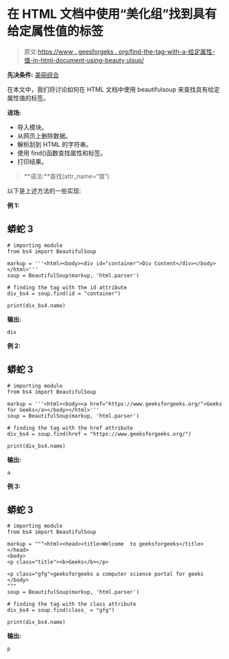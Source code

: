 # 在 HTML 文档中使用“美化组”找到具有给定属性值的标签

> 原文:[https://www . geesforgeks . org/find-the-tag-with-a-给定属性-值-in-html-document-using-beauty ulsup/](https://www.geeksforgeeks.org/find-the-tag-with-a-given-attribute-value-in-an-html-document-using-beautifulsoup/)

**先决条件:** [美丽组合](https://www.geeksforgeeks.org/beautifulsoup-object-python-beautifulsoup/)

在本文中，我们将讨论如何在 HTML 文档中使用 beautifulsoup 来查找具有给定属性值的标签。

**进场:**

*   导入模块。
*   从网页上删除数据。
*   解析刮到 HTML 的字符串。
*   使用 find()函数查找属性和标签。
*   打印结果。

> **语法:**查找(attr_name=“值”)

以下是上述方法的一些实现:

**例 1:**

## 蟒蛇 3

```
# importing module 
from bs4 import BeautifulSoup 

markup = '''<html><body><div id="container">Div Content</div></body></html>'''
soup = BeautifulSoup(markup, 'html.parser') 

# finding the tag with the id attribute
div_bs4 = soup.find(id = "container") 

print(div_bs4.name)
```

**输出:**

```
div
```

**例 2:**

## 蟒蛇 3

```
# importing module 
from bs4 import BeautifulSoup 

markup = '''<html><body><a href="https://www.geeksforgeeks.org/">Geeks for Geeks</a></body></html>'''
soup = BeautifulSoup(markup, 'html.parser') 

# finding the tag with the href attribute
div_bs4 = soup.find(href = "https://www.geeksforgeeks.org/") 

print(div_bs4.name)
```

**输出:**

```
a
```

**例 3:**

## 蟒蛇 3

```
# importing module 
from bs4 import BeautifulSoup 

markup = """<html><head><title>Welcome  to geeksforgeeks</title></head> 
<body> 
<p class="title"><b>Geeks</b></p>

<p class="gfg">geeksforgeeks a computer science portal for geeks 
</body> 
"""
soup = BeautifulSoup(markup, 'html.parser') 

# finding the tag with the class attribute
div_bs4 = soup.find(class_ = "gfg") 

print(div_bs4.name)
```

**输出:**

```
p
```